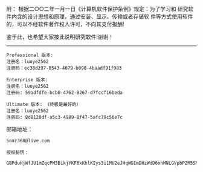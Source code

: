 附：
根据二○○二年一月一日《计算机软件保护条例》规定：为了学习和
研究软件内含的设计思想和原理，通过安装、显示、传输或者存储软
件等方式使用软件的，可以不经软件著作权人许可，不向其支付报酬!

鉴于此，也希望大家按此说明研究软件!谢谢！
********************************************************************************
	Professional 版本: 
	注册名：luoye2562
	注册码：ec38d297-0543-4679-b098-4baadf91f983
    
    Enterprise 版本: 
    注册名：luoye2562
    注册码: 59adfdfe-bcb0-4762-8267-d7fccf16beda
    
    Ultimate 版本: （终极是最好的）
    注册名：luoye2562
    注册码: 8d8120df-a5c3-4989-8f47-5afc79c56e7c

邮箱地址：

	Soar360@live.com

	授权秘钥：

	GBPduHjWfJU1mZqcPM3BikjYKF6xKhlKIys3i1MU2eJHqWGImDHzWdD6xhMNLGVpbP2M5SN6bnxn2kSE8qHqNY5QaaRxmO3YSMHxlv2EYpjdwLcPwfeTG7kUdnhKE0vVy4RidP6Y2wZ0q74f47fzsZo45JE2hfQBFi2O9Jldjp1mW8HUpTtLA2a5/sQytXJUQl/QKO0jUQY4pa5CCx20sV1ClOTZtAGngSOJtIOFXK599sBr5aIEFyH0K7H4BoNMiiDMnxt1rD8Vb/ikJdhGMMQr0R4B+L3nWU97eaVPTRKfWGDE8/eAgKzpGwrQQoDh+nzX1xoVQ8NAuH+s4UcSeQ==

	
